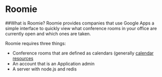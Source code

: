 Roomie
======

##What is Roomie?
Roomie provides companies that use Google Apps a simple interface to 
quickly view what conference rooms in your office are currently open and which ones are taken. 

Roomie requires three things:
- Conference rooms that are defined as calendars (generally [calendar resources](https://support.google.com/calendar/answer/34584?hl=en)
- An account that is an Application admin
- A server with node.js and redis
